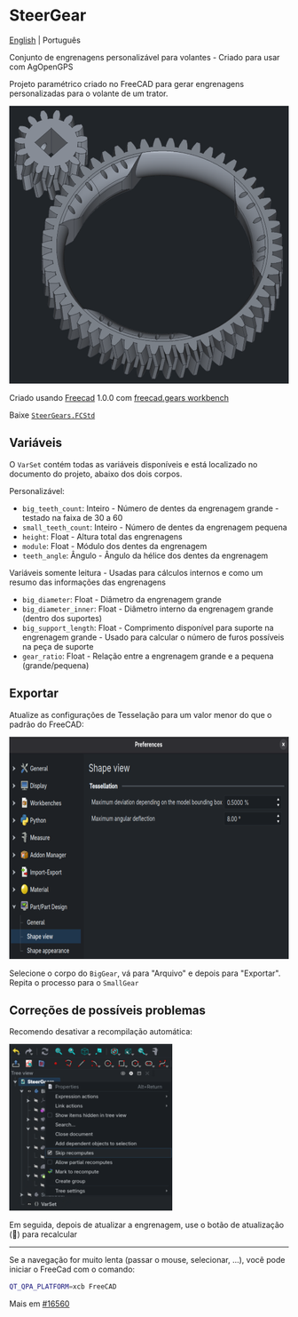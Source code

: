 # SteerGear

[English](Readme.md) | Português

Conjunto de engrenagens personalizável para volantes - Criado para usar com AgOpenGPS

Projeto paramétrico criado no FreeCAD para gerar engrenagens personalizadas para o volante de um trator.

<img src="assets/gears.png" alt="Gears" height="500"><br>

Criado usando [Freecad](https://www.freecad.org/downloads.php) 1.0.0 com [freecad.gears workbench](https://github.com/looooo/freecad.gears)

Baixe [`SteerGears.FCStd`](SteerGears.FCStd)

## Variáveis

O `VarSet` contém todas as variáveis disponíveis e está localizado no documento do projeto, abaixo dos dois corpos.

Personalizável:

- `big_teeth_count`: Inteiro - Número de dentes da engrenagem grande - testado na faixa de 30 a 60
- `small_teeth_count`: Inteiro - Número de dentes da engrenagem pequena
- `height`: Float - Altura total das engrenagens
- `module`: Float - Módulo dos dentes da engrenagem
- `teeth_angle`: Ângulo - Ângulo da hélice dos dentes da engrenagem

Variáveis somente leitura - Usadas para cálculos internos e como um resumo das informações das engrenagens

- `big_diameter`: Float - Diâmetro da engrenagem grande
- `big_diameter_inner`: Float - Diâmetro interno da engrenagem grande (dentro dos suportes)
- `big_support_length`: Float - Comprimento disponível para suporte na engrenagem grande - Usado para calcular o número de furos possíveis na peça de suporte
- `gear_ratio`: Float - Relação entre a engrenagem grande e a pequena (grande/pequena)

## Exportar

Atualize as configurações de Tesselação para um valor menor do que o padrão do FreeCAD:

<img src="assets/max_deviation.png" alt="Tesselation in FreeCAD" height="400"><br>

Selecione o corpo do `BigGear`, vá para "Arquivo" e depois para "Exportar". Repita o processo para o `SmallGear`

## Correções de possíveis problemas

Recomendo desativar a recompilação automática:

<img src="assets/skip_recompute.png" alt="Skip recomputes" height="300"><br>

Em seguida, depois de atualizar a engrenagem, use o botão de atualização (🔁) para recalcular

---

Se a navegação for muito lenta (passar o mouse, selecionar, ...), você pode iniciar o FreeCad com o comando:

```bash
QT_QPA_PLATFORM=xcb FreeCAD
```

Mais em [#16560](https://github.com/FreeCAD/FreeCAD/issues/16560)
